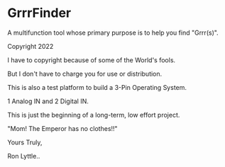# GrrrFinder
A multifunction tool whose primary purpose is to help you find "Grrr(s)".

Copyright 2022

I have to copyright because of some of the World's fools.

But I don't have to charge you for use or distribution.

This is also a test platform to build a 3-Pin Operating System.

1 Analog IN and 2 Digital IN.


This is just the beginning of a long-term, low effort project.

"Mom! The Emperor has no clothes!!"

Yours Truly,

Ron Lyttle..

